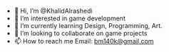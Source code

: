 - 👋 Hi, I’m @KhalidAlrashedi
- 👀 I’m interested in game development
- 🌱 I’m currently learning Design, Programming, Art.
- 💞️ I’m looking to collaborate on game projects
- 📫 How to reach me Email: bm140k@gmail.com

<!---
KhalidAlrashedi/KhalidAlrashedi is a ✨ special ✨ repository because its `README.md` (this file) appears on your GitHub profile.
You can click the Preview link to take a look at your changes.
--->
